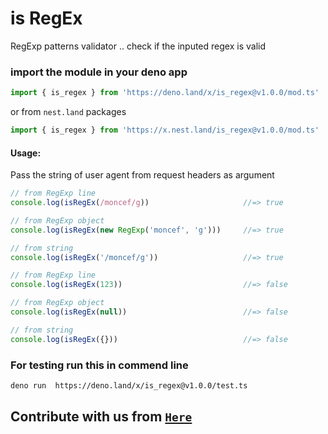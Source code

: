 # is RegEx
RegExp patterns validator .. check if the inputed regex is valid
### import the module in your deno app
```js
import { is_regex } from 'https://deno.land/x/is_regex@v1.0.0/mod.ts'
```
or from ``nest.land`` packages
```js
import { is_regex } from 'https://x.nest.land/is_regex@v1.0.0/mod.ts'
```
#### Usage:
Pass the string of user agent from request headers as argument 
```js
// from RegExp line
console.log(isRegEx(/moncef/g))                     //=> true

// from RegExp object
console.log(isRegEx(new RegExp('moncef', 'g')))     //=> true

// from string
console.log(isRegEx('/moncef/g'))                   //=> true

// from RegExp line
console.log(isRegEx(123))                           //=> false

// from RegExp object
console.log(isRegEx(null))                          //=> false

// from string  
console.log(isRegEx({}))                            //=> false

```
### For testing run this in commend line 
```bash
deno run  https://deno.land/x/is_regex@v1.0.0/test.ts
```
## Contribute with us from [``Here``](https://github.com/moncefplastin07/deno-is-regex)
